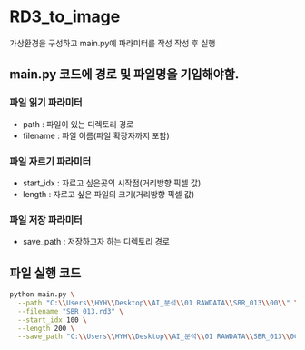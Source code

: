 # RD3_to_image

가상환경을 구성하고 main.py에 파라미터를 작성 작성 후 실행

## main.py 코드에 경로 및 파일명을 기입해야함.
### 파일 읽기 파라미터
- path : 파일이 있는 디렉토리 경로
- filename : 파일 이름(파일 확장자까지 포함)
### 파일 자르기 파라미터
- start_idx : 자르고 싶은곳의 시작점(거리방향 픽셀 값)
- length : 자르고 싶은 파일의 크기(거리방향 픽셀 값)
### 파일 저장 파라미터
- save_path : 저장하고자 하는 디렉토리 경로

## 파일 실행 코드
```bash
python main.py \
  --path "C:\\Users\\HYH\\Desktop\\AI_분석\\01 RAWDATA\\SBR_013\\00\\" \
  --filename "SBR_013.rd3" \
  --start_idx 100 \
  --length 200 \
  --save_path "C:\\Users\\HYH\\Desktop\\AI_분석\\01 RAWDATA\\SBR_013\\00"
```